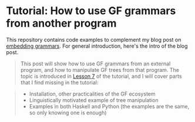 # Tutorial: How to use GF grammars from another program

This repository contains code examples to complement my blog post on [embedding grammars](https://inariksit.github.io/gf/2019/12/12/embedding-grammars.html). For general introduction, here's the intro of the blog post.

> This post will show how to use GF grammars from an external program, and how to manipulate GF trees from that program.
> The topic is introduced in [Lesson 7](http://www.grammaticalframework.org/doc/tutorial/gf-tutorial.html#toc143) of the tutorial, and I will cover parts that I find missing in the tutorial:

> * Installation, other practicalities of the GF ecosystem
> * Linguistically motivated example of tree manipulation
> * Examples in both Haskell and Python (the examples are the same, so only knowing one is enough)

